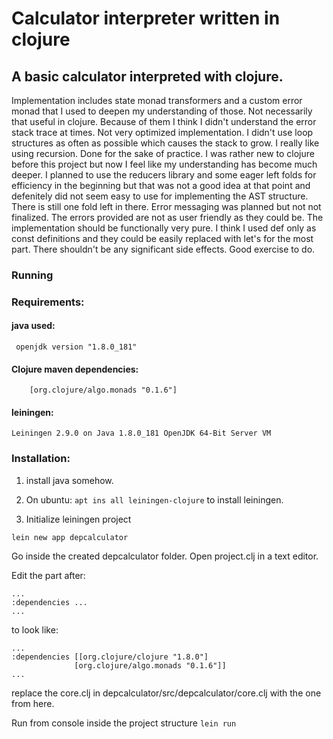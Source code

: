 # Calculator interpreter written in clojure

## A basic calculator interpreted with clojure.

Implementation includes state monad transformers and a custom error monad that I used to deepen my understanding of those. Not necessarily that useful in clojure. Because of them I think I didn't understand the error stack trace at times. Not very optimized implementation. I didn't use loop structures as often as possible which causes the stack to grow. I really like using recursion. Done for the sake of practice. I was rather new to clojure before this project but now I feel like my understanding has become much deeper. I planned to use the reducers library and some eager left folds for efficiency in the beginning but that was not a good idea at that point and defenitely did not seem easy to use for implementing the AST structure. There is still one fold left in there. Error messaging was planned but not not finalized. The errors provided are not as user friendly as they could be. The implementation should be functionally very pure. I think I used def only as const definitions and they could be easily replaced with let's for the most part. There shouldn't be any significant side effects. Good exercise to do.

### Running

### Requirements:

#### java used:
	 openjdk version "1.8.0_181"

#### Clojure maven dependencies:
	    [org.clojure/algo.monads "0.1.6"]

#### leiningen:
	Leiningen 2.9.0 on Java 1.8.0_181 OpenJDK 64-Bit Server VM

### Installation:

1. install java somehow.

2. On ubuntu:
```apt ins all leiningen-clojure```
to install leiningen.

3. Initialize leiningen project

```lein new app depcalculator```

Go inside the created depcalculator folder.
Open project.clj in a text editor.

Edit the part after:
```
...
:dependencies ...
...
```

to look like:
```
...
:dependencies [[org.clojure/clojure "1.8.0"]
              [org.clojure/algo.monads "0.1.6"]]
...
```

replace the core.clj in depcalculator/src/depcalculator/core.clj
with the one from here.


Run from console inside the project structure
```lein run```








